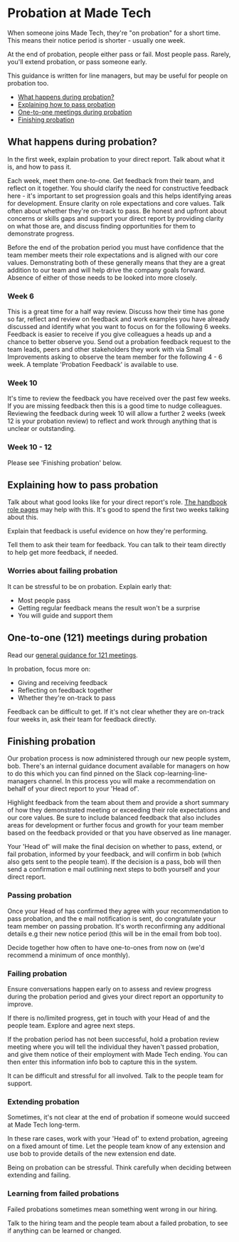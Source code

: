 # Probation at Made Tech

When someone joins Made Tech, they're "on probation" for a short time.
This means their notice period is shorter - usually one week.

At the end of probation, people either pass or fail. Most people pass.
Rarely, you'll extend probation, or pass someone early.

This guidance is written for line managers, but may be useful for people on probation too.

- [What happens during probation?](#what-happens-during-probation)
- [Explaining how to pass probation](#explaining-how-to-pass-probation)
- [One-to-one meetings during probation](#one-to-one-121-meetings-during-probation)
- [Finishing probation](#finishing-probation)

## What happens during probation?

In the first week, explain probation to your direct report. Talk about what it is, and how to pass it.

Each week, meet them one-to-one.
Get feedback from their team, and reflect on it together. You should clarify the need for constructive feedback here - it's important to set progression goals and this helps identifying areas for development.
Ensure clarity on role expectations and core values.
Talk often about whether they're on-track to pass.
Be honest and upfront about concerns or skills gaps and support your direct report by providing clarity on what those are, and discuss finding opportunities for them to demonstrate progress.

Before the end of the probation period you must have confidence that the team member meets their role expectations and is aligned with our core values. Demonstrating both of these generally means that they are a great addition to our team and will help drive the company goals forward. Absence of either of those needs to be looked into more closely.

### Week 6

This is a great time for a half way review. Discuss how their time has gone so far, reflect and review on feedback and work examples you have already discussed and identify what you want to focus on for the following 6 weeks.
Feedback is easier to receive if you give colleagues a heads up and a chance to better observe you. Send out a probation feedback request to the team leads, peers and other stakeholders they work with via Small Improvements asking to observe the team member for the following 4 - 6 week. A template 'Probation Feedback' is available to use.

### Week 10

It's time to review the feedback you have received over the past few weeks. If you are missing feedback then this is a good time to nudge colleagues.
Reviewing the feedback during week 10 will allow a further 2 weeks (week 12 is your probation review) to reflect and work through anything that is unclear or outstanding.

### Week 10 - 12

Please see 'Finishing probation' below.

## Explaining how to pass probation

Talk about what good looks like for your direct report's role. [The handbook role pages](../../roles/README.md) may help with this.
It's good to spend the first two weeks talking about this.

Explain that feedback is useful evidence on how they're performing.

Tell them to ask their team for feedback. You can talk to their team directly to help get more feedback, if needed.

### Worries about failing probation

It can be stressful to be on probation. Explain early that:

- Most people pass
- Getting regular feedback means the result won't be a surprise
- You will guide and support them

## One-to-one (121) meetings during probation

Read our [general guidance for 121 meetings](./121s.md).

In probation, focus more on:

- Giving and receiving feedback
- Reflecting on feedback together
- Whether they're on-track to pass

Feedback can be difficult to get. If it's not clear whether they are on-track four weeks in, ask their team for feedback directly.

## Finishing probation

Our probation process is now administered through our new people system, bob. There's an internal guidance document available for managers on how to do this which you can find pinned on the Slack cop-learning-line-managers channel. In this process you will make a recommendation on behalf of your direct report to your 'Head of'. 

Highlight feedback from the team about them and provide a short summary of how they demonstrated meeting or exceeding their role expectations and our core values. Be sure to include balanced feedback that also includes areas for development or further focus and growth for your team member based on the feedback provided or that you have observed as line manager.

Your 'Head of' will make the final decision on whether to pass, extend, or fail probation, informed by your feedback, and will confirm in bob (which also gets sent to the people team). If the decision is a pass, bob will then send a confirmation e mail outlining next steps to both yourself and your direct report.

### Passing probation

Once your Head of has confirmed they agree with your recommendation to pass probation, and the e mail notification is sent, do congratulate your team member on passing probation. It's worth reconfirming any additional details e.g their new notice period (this will be in the email from bob too).

Decide together how often to have one-to-ones from now on (we'd recommend a minimum of once monthly).

### Failing probation

Ensure conversations happen early on to assess and review progress during the probation period and gives your direct report an opportunity to improve.

If there is no/limited progress, get in touch with your Head of and the people team. Explore and agree next steps.

If the probation period has not been successful, hold a probation review meeting where you will tell the individual they haven't passed probation, and give them notice of their employment with Made Tech ending. You can then enter this information info bob to capture this in the system.

It can be difficult and stressful for all involved. Talk to the people team for support.

### Extending probation

Sometimes, it's not clear at the end of probation if someone would succeed at Made Tech long-term.

In these rare cases, work with your 'Head of' to extend probation, agreeing on a fixed amount of time. Let the people team know of any extension and use bob to provide details of the new extension end date.

Being on probation can be stressful. Think carefully when deciding between extending and failing.

### Learning from failed probations

Failed probations sometimes mean something went wrong in our hiring.

Talk to the hiring team and the people team about a failed probation, to see if anything can be learned or changed.
